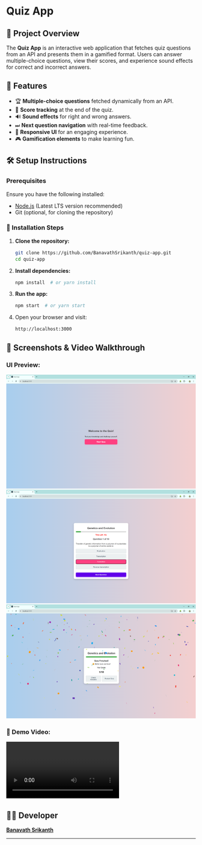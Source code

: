 # Quiz App

## 📌 Project Overview
The **Quiz App** is an interactive web application that fetches quiz questions from an API and presents them in a gamified format. Users can answer multiple-choice questions, view their scores, and experience sound effects for correct and incorrect answers.

## 🚀 Features
- 🏆 **Multiple-choice questions** fetched dynamically from an API.
- 🎯 **Score tracking** at the end of the quiz.
- 🔊 **Sound effects** for right and wrong answers.
- ⏭ **Next question navigation** with real-time feedback.
- 🎨 **Responsive UI** for an engaging experience.
- 🎮 **Gamification elements** to make learning fun.

## 🛠️ Setup Instructions
### Prerequisites
Ensure you have the following installed:
- [Node.js](https://nodejs.org/) (Latest LTS version recommended)
- Git (optional, for cloning the repository)

### 🔧 Installation Steps
1. **Clone the repository:**  
   ```sh
   git clone https://github.com/BanavathSrikanth/quiz-app.git
   cd quiz-app
   ```
2. **Install dependencies:**  
   ```sh
   npm install  # or yarn install
   ```
3. **Run the app:**  
   ```sh
   npm start  # or yarn start
   ```
4. Open your browser and visit:  
   ```
   http://localhost:3000
   ```

## 📸 Screenshots & Video Walkthrough
### UI Preview:
![Screenshot 1](src/assets/screenshots/Screenshot1.png) 
![Screenshot 2](src/assets/screenshots/Screenshot2.png) 
![Screenshot 3](src/assets/screenshots/Screenshot3.png)


### 🎥 Demo Video:
![Video Demo](src/assets/screenshots/demovideo.mp4)



## 👨‍💻 Developer
**[Banavath Srikanth](https://github.com/BanavathSrikanth)**

-------
